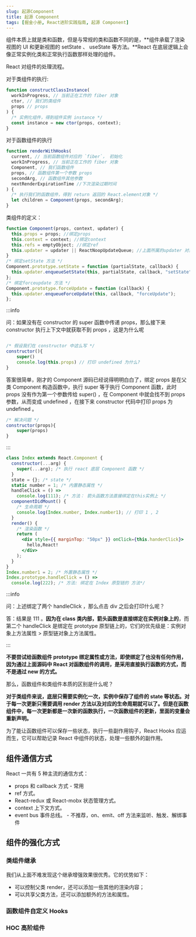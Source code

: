 ```yaml
---
slug: 起源Component
title: 起源 Component
tags: [掘金小册, React进阶实践指南, 起源 Component]
---
```


组件本质上就是类和函数，但是与常规的类和函数不同的是，**组件承载了渲染视图的 UI 和更新视图的 setState 、 useState 等方法。**React 在底层逻辑上会像正常实例化类和正常执行函数那样处理的组件。

React 对组件的处理流程。

对于类组件的执行:

```js
function constructClassInstance(
  workInProgress, // 当前正在工作的 fiber 对象
  ctor, // 我们的类组件
  props // props
) {
  /* 实例化组件，得到组件实例 instance */
  const instance = new ctor(props, context);
}
```

对于函数组件的执行

```js
function renderWithHooks(
  current, // 当前函数组件对应的 `fiber`， 初始化
  workInProgress, // 当前正在工作的 fiber 对象
  Component, // 我们函数组件
  props, // 函数组件第一个参数 props
  secondArg, // 函数组件其他参数
  nextRenderExpirationTime //下次渲染过期时间
) {
  /* 执行我们的函数组件，得到 return 返回的 React.element对象 */
  let children = Component(props, secondArg);
}
```

类组件的定义：

```js
function Component(props, context, updater) {
  this.props = props; //绑定props
  this.context = context; //绑定context
  this.refs = emptyObject; //绑定ref
  this.updater = updater || ReactNoopUpdateQueue; //上面所属的updater 对象
}
/* 绑定setState 方法 */
Component.prototype.setState = function (partialState, callback) {
  this.updater.enqueueSetState(this, partialState, callback, "setState");
};
/* 绑定forceupdate 方法 */
Component.prototype.forceUpdate = function (callback) {
  this.updater.enqueueForceUpdate(this, callback, "forceUpdate");
};
```

:::info

问：如果没有在 constructor 的 super 函数中传递 props，那么接下来 constructor 执行上下文中就获取不到 props ，这是为什么呢

```js

/* 假设我们在 constructor 中这么写 */
constructor(){
    super()
    console.log(this.props) // 打印 undefined 为什么?
}

```

答案很简单，刚才的 Component 源码已经说得明明白白了，绑定 props 是在父类 Component 构造函数中，执行 super 等于执行 Component 函数，此时 props 没有作为第一个参数传给 super() ，在 Component 中就会找不到 props 参数，从而变成 undefined ，在接下来 constructor 代码中打印 props 为 undefined 。

```js
/* 解决问题 */
constructor(props){
    super(props)
}

```

:::

```jsx
class Index extends React.Component {
  constructor(...arg) {
    super(...arg); /* 执行 react 底层 Component 函数 */
  }
  state = {}; /* state */
  static number = 1; /* 内置静态属性 */
  handleClick = () =>
    console.log(111); /* 方法： 箭头函数方法直接绑定在this实例上 */
  componentDidMount() {
    /* 生命周期 */
    console.log(Index.number, Index.number1); // 打印 1 , 2
  }
  render() {
    /* 渲染函数 */
    return (
      <div style={{ marginTop: "50px" }} onClick={this.handerClick}>
        hello,React!
      </div>
    );
  }
}
Index.number1 = 2; /* 外置静态属性 */
Index.prototype.handleClick = () =>
  console.log(222); /* 方法: 绑定在 Index 原型链的 方法*/
```

:::info

问：上述绑定了两个 handleClick ，那么点击 div 之后会打印什么呢？

答：结果是 111 。**因为在 class 类内部，箭头函数是直接绑定在实例对象上的**，而第二个 handleClick 是绑定在 prototype 原型链上的，它们的优先级是：实例对象上方法属性 > 原型链对象上方法属性。

:::

**不要尝试给函数组件 prototype 绑定属性或方法，即使绑定了也没有任何作用，因为通过上面源码中 React 对函数组件的调用，是采用直接执行函数的方式，而不是通过 new 的方式。**

那么，函数组件和类组件本质的区别是什么呢？

**对于类组件来说，底层只需要实例化一次，实例中保存了组件的 state 等状态。对于每一次更新只需要调用 render 方法以及对应的生命周期就可以了。但是在函数组件中，每一次更新都是一次新的函数执行，一次函数组件的更新，里面的变量会重新声明。**

为了能让函数组件可以保存一些状态，执行一些副作用钩子，React Hooks 应运而生，它可以帮助记录 React 中组件的状态，处理一些额外的副作用。

## 组件通信方式

React 一共有 5 种主流的通信方式：

- props 和 callback 方式 - 常用
- ref 方式。
- React-redux 或 React-mobx 状态管理方式。
- context 上下文方式。
- event bus 事件总线。 - 不推荐，on、emit、off 方法来监听、触发、解绑事件

## 组件的强化方式

### 类组件继承

我们从上面不难发现这个继承增强效果很优秀。它的优势如下：

- 可以控制父类 render，还可以添加一些其他的渲染内容；
- 可以共享父类方法，还可以添加额外的方法和属性。

### 函数组件自定义 Hooks

### HOC 高阶组件

